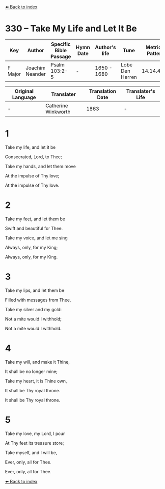 [⬅️ Back to index](../README.md)

# 330 – Take My Life and Let It Be

Key | Author   | Specific Bible Passage     |Hymn Date |Author's life |Tune |Metrical Pattern   |Composer/Source                                                                                        
-- | --------- | ---------------------------|----------|--------------|-----|-------------------|-------------   
F Major  | Joachim Neander      | Psalm 103:2-5 | -  | 1650 - 1680 | Lobe Den Herren | 14.14.4.7.8 | Chorale Book for England, 1863 

Original Language | Translater | Translation Date   | Translater's Life     
----------------- | --------- | --------------------|-------------   
\-  | Catherine Winkworth      | 1863 | -  | 1827 - 1878 



# 1

Take my life, and let it be

Consecrated, Lord, to Thee;

Take my hands, and let them move

At the impulse of Thy love;

At the impulse of Thy love.



# 2

Take my feet, and let them be

Swift and beautiful for Thee.

Take my voice, and let me sing

Always, only, for my King;

Always, only, for my King.



# 3

Take my lips, and let them be

Filled with messages from Thee.

Take my silver and my gold:

Not a mite would I withhold;

Not a mite would I withhold.



# 4

Take my will, and make it Thine,

It shall be no longer mine;

Take my heart, it is Thine own,

It shall be Thy royal throne.

It shall be Thy royal throne.



# 5

Take my love, my Lord, I pour

At Thy feet its treasure store;

Take myself, and I will be,

Ever, only, all for Thee.

Ever, only, all for Thee.

[⬅️ Back to index](../README.md)

